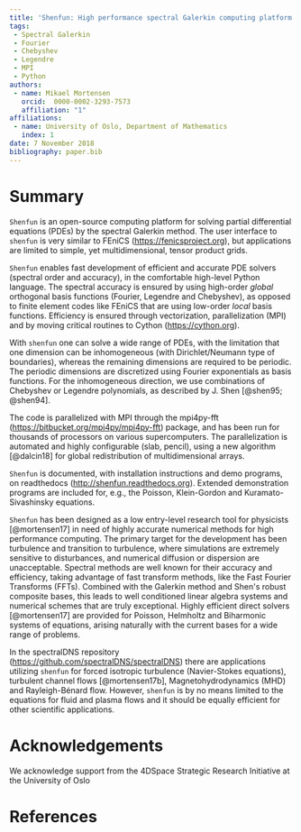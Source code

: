 ```yaml
---
title: 'Shenfun: High performance spectral Galerkin computing platform'
tags:
 - Spectral Galerkin
 - Fourier
 - Chebyshev
 - Legendre
 - MPI
 - Python
authors:
 - name: Mikael Mortensen
   orcid:  0000-0002-3293-7573
   affiliation: "1"
affiliations:
 - name: University of Oslo, Department of Mathematics
   index: 1
date: 7 November 2018
bibliography: paper.bib
---
```


# Summary

``Shenfun`` is an open-source computing platform for solving partial
differential equations (PDEs) by the spectral Galerkin method. The user
interface to ``shenfun`` is very similar to FEniCS (https://fenicsproject.org),
but applications are limited to simple, yet multidimensional, tensor
product grids.

``Shenfun`` enables fast development of efficient and accurate PDE solvers (spectral 
order and accuracy), in the comfortable high-level Python language. The spectral 
accuracy is ensured by using high-order *global* orthogonal basis functions 
(Fourier, Legendre and Chebyshev), as opposed to finite element codes like FEniCS
that are using low-order *local* basis functions. Efficiency is ensured through 
vectorization, parallelization (MPI) and by moving critical routines to Cython 
(https://cython.org). 

With ``shenfun`` one can solve a wide range of PDEs, with the limitation that
one dimension can be inhomogeneous (with Dirichlet/Neumann type of boundaries),
whereas the remaining dimensions are required to be periodic. The
periodic dimensions are discretized using Fourier exponentials as basis
functions. For the inhomogeneous direction, we use combinations of
Chebyshev or Legendre polynomials, as described by J. Shen [@shen95; @shen94].

The code is parallelized with MPI through the mpi4py-fft
(https://bitbucket.org/mpi4py/mpi4py-fft) package, and has been run for
thousands of processors on various supercomputers. The parallelization is
automated and highly configurable (slab, pencil), using a new algorithm
[@dalcin18] for global redistribution of multidimensional arrays.

``Shenfun`` is documented, with installation instructions and demo
programs, on readthedocs (http://shenfun.readthedocs.org).
Extended demonstration programs are included for, e.g., the
Poisson, Klein-Gordon and Kuramato-Sivashinsky equations.

``Shenfun`` has been designed as a low entry-level research tool for physicists
[@mortensen17] in need of highly accurate numerical methods for high
performance computing. The primary target for the development has been
turbulence and transition to turbulence, where simulations are extremely
sensitive to disturbances, and numerical diffusion or dispersion are
unacceptable. Spectral methods are well known for their accuracy and
efficiency, taking advantage of fast transform methods, like the Fast Fourier
Transforms (FFTs). Combined with the Galerkin method and Shen's robust
composite bases, this leads to well conditioned linear algebra systems and
numerical schemes that are truly exceptional. Highly efficient direct
solvers [@mortensen17] are provided for Poisson, Helmholtz and Biharmonic
systems of equations, arising naturally with the current bases for a wide
range of problems.

In the spectralDNS repository (https://github.com/spectralDNS/spectralDNS)
there are applications utilizing ``shenfun`` for forced isotropic turbulence
(Navier-Stokes equations), turbulent channel flows [@mortensen17b],
Magnetohydrodynamics (MHD) and Rayleigh-Bénard flow. However, ``shenfun`` is
by no means limited to the equations for fluid and plasma flows and it should
be equally efficient for other scientific applications.

# Acknowledgements

We acknowledge support from the 4DSpace Strategic Research Initiative at the
University of Oslo

# References
